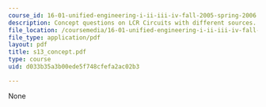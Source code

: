 ```yaml
---
course_id: 16-01-unified-engineering-i-ii-iii-iv-fall-2005-spring-2006
description: Concept questions on LCR Circuits with different sources.
file_location: /coursemedia/16-01-unified-engineering-i-ii-iii-iv-fall-2005-spring-2006/d033b35a3b00ede5f748cfefa2ac02b3_s13_concept.pdf
file_type: application/pdf
layout: pdf
title: s13_concept.pdf
type: course
uid: d033b35a3b00ede5f748cfefa2ac02b3

---
```

None